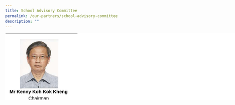 ```yaml
---
title: School Advisory Committee
permalink: /our-partners/school-advisory-committee
description: ""
---
```

<table style="margin: auto; outline: 0px; padding: 0px; border-collapse: collapse; clear: both; border: 1px solid transparent; table-layout: fixed; color: rgb(5, 5, 5); font-family: Montserrat, sans-serif; font-size: 15px; font-style: normal; font-variant-ligatures: normal; font-variant-caps: normal; font-weight: 400; letter-spacing: normal; orphans: 2; text-align: left; text-transform: none; white-space: normal; widows: 2; word-spacing: 0px; -webkit-text-stroke-width: 0px; background-color: rgb(255, 255, 255); text-decoration-thickness: initial; text-decoration-style: initial; text-decoration-color: initial; width: 820px; height: 212px;" class="ives_tab_kosong ive_eobj_center"><tbody style="margin: 0px; outline: 0px; padding: 0px;"><tr style="margin: 0px; outline: 0px; padding: 0px;"><td style="margin: 0px; outline: 0px; padding: 0px 15px 15px 0px; vertical-align: top;" colspan="3"><br class="Apple-interchange-newline"><img style="margin: auto; outline: none; padding: 0px; border: none; clear: both; display: block; width: 122px; height: 156px;" class="ive_eobj_center" alt="Koh_Kok_Kheng.jpg" src="/images/Koh_Kok_Kheng.jpg"><span style="margin: 0px; outline: 0px; padding: 0px;"><div style="margin: 0px; outline: 0px; padding: 0px; line-height: 21px; text-align: center;"><b style="margin: 0px; outline: 0px; padding: 0px;">Mr Kenny Koh Kok Kheng&nbsp;</b></div></span><span style="margin: 0px; outline: 0px; padding: 0px; background-color: rgb(243, 243, 243);"><div style="margin: 0px; outline: 0px; padding: 0px; line-height: 21px; text-align: center;">Chairman&nbsp;</div></span></td></tr><tr style="margin: 0px; outline: 0px; padding: 0px;"><td style="margin: 0px; outline: 0px; padding: 0px 15px 15px 0px; vertical-align: top; width: 60px;"><img style="margin: auto; outline: none; padding: 0px; border: none; clear: both; display: block; text-align: center; width: 123px; height: 126px;" class="ive_eobj_center" alt="Chor_Chung_Heong.jpg" src="/images/Chor_Chung_Heong.jpg">&nbsp;<b style="margin: 0px; outline: 0px; padding: 0px; color: rgb(0, 0, 0); background-color: transparent;">Mr Steve Chor Chung Heong</b><div style="margin: 0px; outline: 0px; padding: 0px; line-height: 21px; text-align: center; color: rgb(0, 0, 0);"><span style="margin: 0px; outline: 0px; padding: 0px; background-color: rgb(255, 255, 255);">Treasurer</span></div></td><td style="margin: 0px; outline: 0px; padding: 0px 15px 15px 0px; vertical-align: top; width: 60px;"><img style="margin: auto; outline: none; padding: 0px; border: none; clear: both; display: block; width: 99px; height: 125px;" class="ive_eobj_center" alt="Andy Ho See Ping.jpg" src="/images/Andy%20Ho%20See%20Ping.jpg"><b style="margin: 0px; outline: 0px; padding: 0px;"><div style="margin: 0px; outline: 0px; padding: 0px; line-height: 21px; text-align: center;"><b style="margin: 0px; outline: 0px; padding: 0px; background-color: initial;">Mr Andy Ho See Ping</b></div></b><div style="margin: 0px; outline: 0px; padding: 0px; line-height: 21px; text-align: center;"><span style="margin: 0px; outline: 0px; padding: 0px; background-color: initial;">Member</span></div></td><td style="margin: 0px; outline: 0px; padding: 0px 15px 15px 0px; vertical-align: top; width: 60px;"><div style="margin: 0px; outline: 0px; padding: 0px; line-height: 21px; text-align: center;"><img style="margin: auto; outline: none; padding: 0px; border: none; clear: both; display: block; width: 98px; height: 127px;" class="ive_eobj_center" alt="Ho Gim Hai.jpg" src="/images/Ho%20Gim%20Hai.jpg"><b style="margin: 0px; outline: 0px; padding: 0px; text-align: left;"><div style="margin: 0px; outline: 0px; padding: 0px; line-height: 21px; text-align: center;"><b style="margin: 0px; outline: 0px; padding: 0px; background-color: initial;">Mr Sam Ho Gim Hai</b></div></b><div style="margin: 0px; outline: 0px; padding: 0px; line-height: 21px;"><span style="margin: 0px; outline: 0px; padding: 0px; background-color: initial;">Member</span></div></div></td></tr><tr style="margin: 0px; outline: 0px; padding: 0px;"><td style="margin: 0px; outline: 0px; padding: 0px 15px 15px 0px; vertical-align: top; width: 60px;"><span style="margin: 0px; outline: 0px; padding: 0px; color: rgb(0, 0, 0);"><div style="margin: 0px; outline: 0px; padding: 0px; line-height: 21px; text-align: center;"><img style="margin: auto; outline: none; padding: 0px; border: none; clear: both; display: block; background-color: initial; text-align: left; color: rgb(5, 5, 5); width: 115px; height: 152px;" class="ive_eobj_center" alt="jaclyn yeoh sac.jpg" width="100%" src="/images/jaclyn%20yeoh%20sac.jpg"><span style="margin: 0px; outline: 0px; padding: 0px; background-color: rgb(255, 255, 255);"><b style="margin: 0px; outline: 0px; padding: 0px;">Ms Jaclyn Yeoh</b></span></div><div style="margin: 0px; outline: 0px; padding: 0px; line-height: 21px; text-align: center;"><span style="margin: 0px; outline: 0px; padding: 0px; background-color: transparent;">Member</span><span style="margin: 0px; outline: 0px; padding: 0px; background-color: initial;">&nbsp;</span></div></span></td><td style="margin: 0px; outline: 0px; padding: 0px 15px 15px 0px; vertical-align: top; text-align: center; width: 60px;"><b style="margin: 0px; outline: 0px; padding: 0px;">Ms Kim Gim Sim<br style="margin: 0px; outline: 0px; padding: 0px;"></b>Member</td><td style="margin: 0px; outline: 0px; padding: 0px 15px 15px 0px; vertical-align: top; width: 60px;">&nbsp;</td></tr></tbody></table>